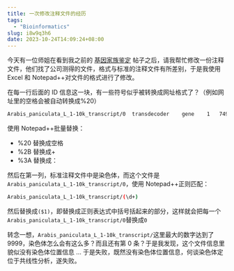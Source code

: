 ```yaml
---
title: 一次修改注释文件的经历
tags:
  - "Bioinformatics"
slug: i8w9q3h6
date: 2023-10-24T14:09:24+08:00
---
```


今天有一位师姐在看到我之前的 [基因家族鉴定](https://yuanj.top/posts/a4559e49/) 帖子之后，请我帮忙修改一份注释文件，他们找了公司测得的文件，格式与标准的注释文件有所差别，于是我使用 Excel 和 Notepad++对文件的格式进行了修改。

<!--more-->

在每一行后面的 ID 信息这一块，有一些符号似乎被转换成网址格式了？（例如网址里的空格会被自动转换成%20）

```txt
Arabis_paniculata_L_1-10k_transcript/0	transdecoder	gene	1	7495	.	+	.	ID=Gene.1::Arabis_paniculata_L_1-10k_transcript/0::g.1;Name=ORF%20type%3Acomplete%20len%3A2361%20(%2B)
```

使用 Notepad++批量替换：

- %20 替换成空格
- %2B 替换成+
- %3A 替换成：

然后在第一列，标准注释文件中是染色体，而这个文件是`Arabis_paniculata_L_1-10k_transcript/0`，使用 Notepad++正则匹配：

```bash
Arabis_paniculata_L_1-10k_transcript/(\d+)
```

然后替换成`($1)`，即替换成正则表达式中括号括起来的部分，这样就会把每一个`Arabis_paniculata_L_1-10k_transcript/0`替换成`0`

转念一想，`Arabis_paniculata_L_1-10k_transcript/`这里最大的数字达到了 9999，染色体怎么会有这么多？而且还有第 0 条？于是我发现，这个文件信息里貌似没有染色体位置信息 ... 于是失败，既然没有染色体位置信息，何谈染色体定位于共线性分析，遂失败。